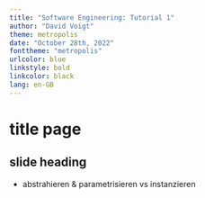 ```yaml
---
title: "Software Engineering: Tutorial 1"
author: "David Voigt"
theme: metropolis
date: "October 28th, 2022"
fonttheme: "metropolis"
urlcolor: blue
linkstyle: bold
linkcolor: black
lang: en-GB
---
```


# title page

## slide heading

- abstrahieren & parametrisieren vs instanzieren